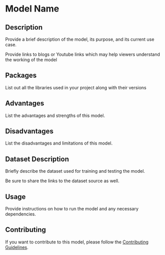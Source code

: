 # Model Name

## Description

Provide a brief description of the model, its purpose, and its current use case.

Provide links to blogs or Youtube links which may help viewers understand the working of the model

## Packages

List out all the libraries used in your project along with their versions

## Advantages

List the advantages and strengths of this model.

## Disadvantages

List the disadvantages and limitations of this model.

## Dataset Description

Briefly describe the dataset used for training and testing the model.

Be sure to share the links to the dataset source as well.

## Usage

Provide instructions on how to run the model and any necessary dependencies.

## Contributing

If you want to contribute to this model, please follow the [Contributing Guidelines](CONTRIBUTING.md).


